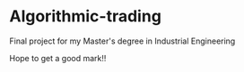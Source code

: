 # Algorithmic-trading
Final project for my Master's degree in Industrial Engineering 

Hope to get a good mark!!

